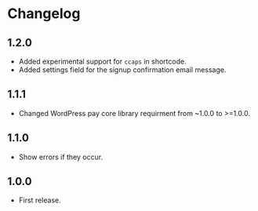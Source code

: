 # Changelog

## 1.2.0
*	Added experimental support for `ccaps` in shortcode.
*	Added settings field for the signup confirmation email message.

## 1.1.1
*	Changed WordPress pay core library requirment from ~1.0.0 to >=1.0.0.

## 1.1.0
*	Show errors if they occur.

## 1.0.0
*	First release.
